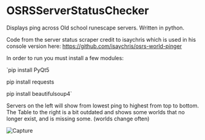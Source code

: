 # OSRSServerStatusChecker
Displays ping across Old school runescape servers.
Written in python. 

Code from the server status scraper credit to isaychris which is used in his console version here:
https://github.com/isaychris/osrs-world-pinger

In order to run you must install a few modules:

`pip install PyQt5

pip install requests

pip install beautifulsoup4`


Servers on the left will show from lowest ping to highest from top to bottom.
The Table to the right is a bit outdated and shows some worlds that no longer exist, and is missing some. (worlds change often)

![Capture](https://user-images.githubusercontent.com/3312076/114008559-5cefbe80-9830-11eb-983b-72ae2ae48182.PNG)
